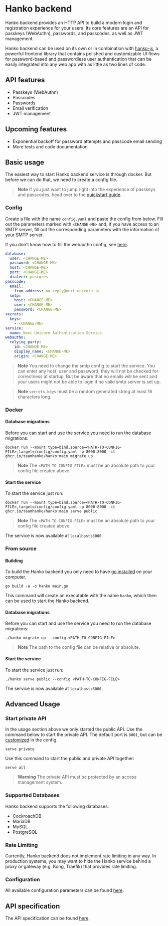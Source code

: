 # Hanko backend

Hanko backend provides an HTTP API to build a modern login and registration experience for your users. Its core features are an API for passkeys (WebAuthn), passwords, and passcodes, as well as JWT management.

Hanko backend can be used on its own or in combination with [hanko-js](../hanko-js), a powerful frontend library that contains polished and customizable UI flows for password-based and passwordless user authentication that can be easily integrated into any web app with as little as two lines of code.

## API features

- Passkeys (WebAuthn)
- Passcodes
- Passwords
- Email verification
- JWT management

## Upcoming features

- Exponential backoff for password attempts and passcode email sending
- More tests and code documentation

## Basic usage

The easiest way to start Hanko backend service is through docker. But before we can do that, we need to create a config file.

> **Note** If you just want to jump right into the experience of passkeys and passcodes, head over to the [quickstart guide](../README.md#Quickstart).

### Config

Create a file with the name `config.yaml` and paste the config from below. Fill out the parameters marked with `<CHANGE-ME>` and, if you have access to an SMTP server, fill out the corresponding parameters with the information of your SMTP server.

If you don't know how to fill the webauthn config, see [here](./docs/Config.md#web-authentication).

```yaml
database:
  user: <CHANGE-ME>
  password: <CHANGE-ME>
  host: <CHANGE-ME>
  port: <CHANGE-ME>
  dialect: postgres
passcode:
  email:
    from_address: no-reply@next-unicorn.io
  smtp:
    host: <CHANGE-ME>
    user: <CHANGE-ME>
    password: <CHANGE-ME>
secrets:
  keys:
    - <CHANGE-ME>
service:
  name: Next Unicorn Authentication Service
webauthn:
  relying_party:
    id: <CHANGE-ME>
    display_name: <CHANGE-ME>
    origin: <CHANGE-ME>
```

> **Note** You need to change the smtp config to start the service. You can enter any host, user and password,
> they will not be checked for correctness at startup. But be aware that no emails will be sent
> and your users might not be able to login if no valid smtp server is set up.

> **Note** `secrets.keys` must be a random generated string at least 16 characters long.

### Docker

#### Database migrations

Before you can start and use the service you need to run the database migrations:

```shell
docker run --mount type=bind,source=<PATH-TO-CONFIG-FILE>,target=/config/config.yaml -p 8000:8000 -it ghcr.io/teamhanko/hanko:main migrate up
```

> **Note** The `<PATH-TO-CONFIG-FILE>` must be an absolute path to your config file created above.

#### Start the service

To start the service just run:

```shell
docker run --mount type=bind,source=<PATH-TO-CONFIG-FILE>,target=/config/config.yaml -p 8000:8000 -it ghcr.io/teamhanko/hanko:main serve public
```

> **Note** The `<PATH-TO-CONFIG-FILE>` must be an absolute path to your config file created above.

The service is now available at `localhost:8000`.

### From source

#### Building

To build the Hanko backend you only need to have [go installed](https://go.dev/doc/install) on your computer.

```shell
go build -a -o hanko main.go
```

This command will create an executable with the name `hanko`, which then can be used to start the Hanko backend.

#### Database migrations

Before you can start and use the service you need to run the database migrations:

```shell
./hanko migrate up --config <PATH-TO-CONFIG-FILE>
```

> **Note** The path to the config file can be relative or absolute.

#### Start the service

To start the service just run:

```shell
./hanko serve public --config <PATH-TO-CONFIG-FILE>
```

The service is now available at `localhost:8000`.

## Advanced Usage

### Start private API

In the usage section above we only started the public API. Use the command below to start the private API. The default
port is `8001`, but can be [customized](./docs/Config.md) in the config.

```shell
serve private
```

Use this command to start the public and private API together:

````shell
serve all
````

> **Warning** The private API must be protected by an access management system.

### Supported Databases

Hanko backend supports the following databases:
- CockroachDB
- MariaDB
- MySQL
- PostgreSQL

### Rate Limiting

Currently, Hanko backend does not implement rate limiting in any way. In production systems, you may want to hide the Hanko service
behind a proxy or gateway (e.g. Kong, Traefik) that provides rate limiting.

### Configuration

All available configuration parameters can be found [here](./docs/Config.md).

## API specification

The API specification can be found [here](https://teamhanko.github.io/hanko/).
